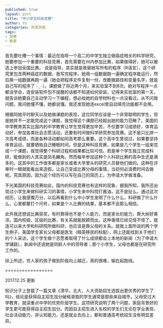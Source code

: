 ```yaml
---
published: true
layout: post
title: "中小学生科技竞赛"
author: Yu
categories: 所思所悟
tags:
- 竞赛
- 教育
---
```


首先要吐槽一个事情：最近在指导一个高二的中学生独立做癌症相关的科学研究，她要参加一个重要的科技竞赛，首先需要在州内参加比赛，如果做得好，她可以被选上参加全国比赛。
说是指导，其实就是我替她写所有的程序（R语言），这个研究里包含两种癌症的数据，我写完程序，她用一组数据跑一遍确定程序能运行，然后换一组数据再跑一遍（她会把程序文件复制一份，改数据路径和变量名字，就是自己写的程序了 <code>-_-</code>）。课题做了将近两个月，来实验室不到8次。她对写程序一点都没学会，连安装软件包不提醒的话都不知道如何安装，记得来实验室的第一天，就告诉她要自己主动学习一下编程，想必给她的自学材料也一点没看过。从不问我问题，我问她懂不懂，她都说懂。我还发现她连excel里自动填充功能都不会用。

根据同她平时聊天以及她做课题的表现，这位同学应该是一个非常聪明的学生，但是她并不一定能完成这个课题，我觉得这个课题已经超出她的能力范畴了。美国的中学教育其实比国内的中学教育让学生觉得更加辛苦，不仅要学习成绩好，体育运动好，参加各类社会志愿活动，还要有时间做科学研究参加竞赛。这不是只比拼一次高考成绩，而是各种活动都如同高考那么重要。这个高中生曾说过，如果要坚持体育运动，就要牺牲自己睡眠时间。但是这种科技竞赛，如果是几个学生一组来完成一个课题，我觉得整个科研过程和结果都比较可信。若是单个学生独立完成科研，能做到的人其实是凤毛麟角。然而每年参加这种个人科研比赛的高中生还是满多的，这其中的工作很多都是家长或者大学里头的研究人员替他们做的。这种在评审时一眼就能看出来造假，让自己变成比赛分母的事情，当初何必浪费时间去做呢。究其原因，因为这个经历可以写在自己的简历上，为申请大学做准备。

不光美国的科技竞赛如此，国内的科技竞赛也有这样的现象，据我所知，我所还出现过小学生来做科研实习的事情，小学生来中科院打酱油，这不是扯么。通过这次经历，让我感慨万分，以后再看到什么中小学生发明了什么什么，科研做了什么什么，心里都要打个问号，如果是个人比赛的结果，基本都不会那么相信。

此外我还想说比赛获奖，有时靠得也不是个人能力，而是家长的能力，靠大树好乘凉。国内校级，区级的比赛，有关系就能脱颖而出，这种事情已经见怪不怪了。就连可以来大学和科研院所做科研，也应该是靠父母的关系。就我上面所说的两个学生例子，美国学生家长父母都是医生（精英移民的标配），网上还能找到关于他们的个人采访，这个学生做个志愿者取得了什么成绩都会上本地的新闻（为了申请大学铺路），新闻中还说她是同龄人中的领导者；那个小学生，父母也都是在研究所工作的。

综上所述，穷人家的孩子做到阶级向上越迁，真的很难，输在起跑线。

=================

2017.12.25 更新

知识分子上登载了一篇文章《清华，北大，人大资助招生选拔出更优秀的学生了吗》，结论是获得自主招生加分破格录取的学生通常是那些来自城市，父母受过大学教育，就读重点中学的优势阶层学生。这项研究说明了两个问题，家庭背景好的学生更可能获得自主招生加分。而因自主招生进入名校的学生们无论在学业表现、社会活动能力、非认知能力，还是就业去向上，都和普通高考统招生没有明显差异。
